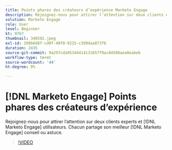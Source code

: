 ```yaml
---
title: Points phares des créateurs d’expérience Marketo Engage
description: Rejoignez-nous pour attirer l’attention sur deux clients experts et [!DNL Marketo Engage] utilisateurs. Chacun partage son meilleur [!DNL Marketo Engage] conseil ou astuce.
solution: Marketo Engage
role: User
level: Beginner
kt: 9767
thumbnail: 340592.jpeg
exl-id: 299b6d8f-cd0f-40f0-9225-c399daa873f6
duration: 2435
source-git-commit: 9a297cda953d4414131657f9ac84580aea0eabeb
workflow-type: tm+mt
source-wordcount: '44'
ht-degree: 0%

---
```


# [!DNL Marketo Engage] Points phares des créateurs d’expérience

Rejoignez-nous pour attirer l’attention sur deux clients experts et [!DNL Marketo Engage] utilisateurs. Chacun partage son meilleur [!DNL Marketo Engage] conseil ou astuce.

>[!VIDEO](https://video.tv.adobe.com/v/340592/?quality=12&learn=on)
